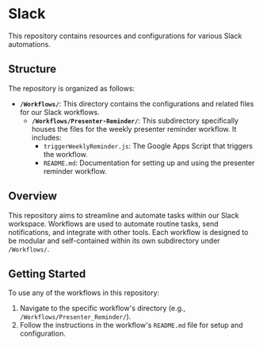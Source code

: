 # Slack
This repository contains resources and configurations for various Slack automations.

## Structure

The repository is organized as follows:

* **`/Workflows/`**: This directory contains the configurations and related files for our Slack workflows.
    * **`/Workflows/Presenter-Reminder/`**:  This subdirectory specifically houses the files for the weekly presenter reminder workflow.  It includes:
        * `triggerWeeklyReminder.js`: The Google Apps Script that triggers the workflow.
        * `README.md`: Documentation for setting up and using the presenter reminder workflow.

## Overview

This repository aims to streamline and automate tasks within our Slack workspace.  Workflows are used to automate routine tasks, send notifications, and integrate with other tools.  Each workflow is designed to be modular and self-contained within its own subdirectory under `/Workflows/`.

## Getting Started

To use any of the workflows in this repository:

1.  Navigate to the specific workflow's directory (e.g., `/Workflows/Presenter_Reminder/`).
2.  Follow the instructions in the workflow's `README.md` file for setup and configuration.
